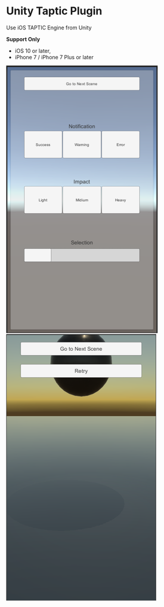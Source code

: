 Unity Taptic Plugin
===

Use iOS TAPTIC Engine from Unity

__Support Only__  

- iOS 10 or later,  
- iPhone 7 / iPhone 7 Plus or later

![](image/capture1.png)
![](image/capture2.png)